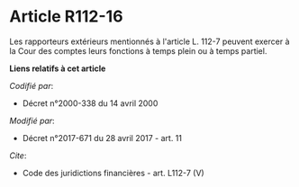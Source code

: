 # Article R112-16

Les rapporteurs extérieurs mentionnés à l'article L. 112-7 peuvent exercer à la Cour des comptes leurs fonctions à temps
plein ou à temps partiel.

**Liens relatifs à cet article**

_Codifié par_:

  - Décret n°2000-338 du 14 avril 2000

_Modifié par_:

  - Décret n°2017-671 du 28 avril 2017 - art. 11

_Cite_:

  - Code des juridictions financières - art. L112-7 (V)
